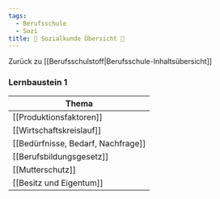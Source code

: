 ```yaml
---
tags:
  - Berufsschule
  - Sozi
title: 📖 Sozialkunde Übersicht 📖
---
```

Zurück zu [[Berufsschulstoff|Berufsschule-Inhaltsübersicht]]

### Lernbaustein 1

|Thema|
|-----|
|[[Produktionsfaktoren]]|
|[[Wirtschaftskreislauf]]|
|[[Bedürfnisse, Bedarf, Nachfrage]]|
|[[Berufsbildungsgesetz]]|
|[[Mutterschutz]]|
|[[Besitz und Eigentum]]|


